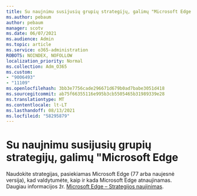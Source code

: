 ```yaml
---
title: Su naujnimu susijusių grupių strategijų, galimų "Microsoft Edge
ms.author: pebaum
author: pebaum
manager: scotv
ms.date: 06/07/2021
ms.audience: Admin
ms.topic: article
ms.service: o365-administration
ROBOTS: NOINDEX, NOFOLLOW
localization_priority: Normal
ms.collection: Adm_O365
ms.custom:
- "9006493"
- "11109"
ms.openlocfilehash: 3bb3e7756cade296671d679b0ad7babe3051d418
ms.sourcegitcommit: ab75f66355116e995b3cb5505465b31989339e28
ms.translationtype: MT
ms.contentlocale: lt-LT
ms.lasthandoff: 08/13/2021
ms.locfileid: "58295879"
---
```

# <a name="use-update-related-group-policies-available-in-microsoft-edge"></a>Su naujnimu susijusių grupių strategijų, galimų "Microsoft Edge

Naudokite strategijas, pasiekiamas Microsoft Edge (77 arba naujesnė versija), kad valdytumėte, kaip ir kada Microsoft Edge atnaujinamas. Daugiau informacijos žr. [Microsoft Edge – Strategijos naujinimas](https://docs.microsoft.com/DeployEdge/microsoft-edge-update-policies#available-policies).
